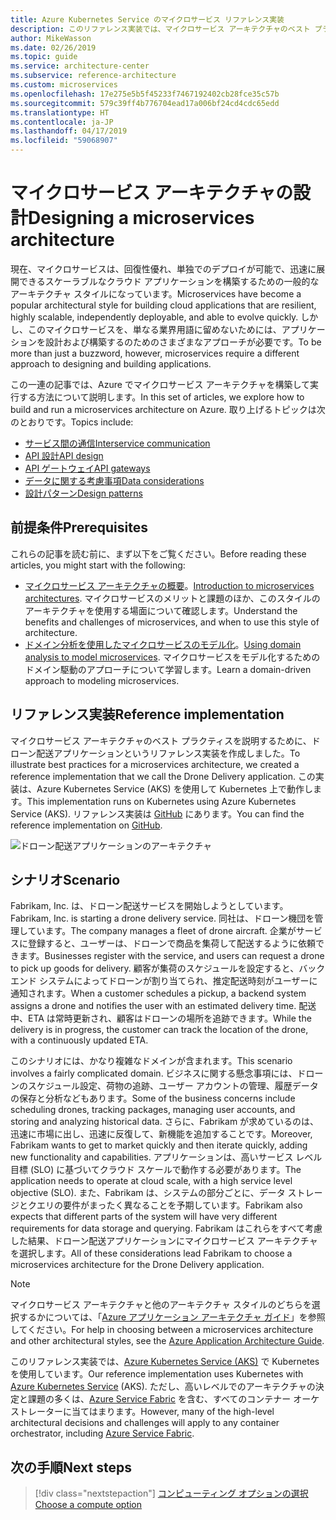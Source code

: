 ```yaml
---
title: Azure Kubernetes Service のマイクロサービス リファレンス実装
description: このリファレンス実装では、マイクロサービス アーキテクチャのベスト プラクティスについて説明します
author: MikeWasson
ms.date: 02/26/2019
ms.topic: guide
ms.service: architecture-center
ms.subservice: reference-architecture
ms.custom: microservices
ms.openlocfilehash: 17e275e5b5f45233f7467192402cb28fce35c57b
ms.sourcegitcommit: 579c39ff4b776704ead17a006bf24cd4cdc65edd
ms.translationtype: HT
ms.contentlocale: ja-JP
ms.lasthandoff: 04/17/2019
ms.locfileid: "59068907"
---
```

# <a name="designing-a-microservices-architecture"></a><span data-ttu-id="43246-103">マイクロサービス アーキテクチャの設計</span><span class="sxs-lookup"><span data-stu-id="43246-103">Designing a microservices architecture</span></span>

<span data-ttu-id="43246-104">現在、マイクロサービスは、回復性優れ、単独でのデプロイが可能で、迅速に展開できるスケーラブルなクラウド アプリケーションを構築するための一般的なアーキテクチャ スタイルになっています。</span><span class="sxs-lookup"><span data-stu-id="43246-104">Microservices have become a popular architectural style for building cloud applications that are resilient, highly scalable, independently deployable, and able to evolve quickly.</span></span> <span data-ttu-id="43246-105">しかし、このマイクロサービスを、単なる業界用語に留めないためには、アプリケーションを設計および構築するのためのさまざまなアプローチが必要です。</span><span class="sxs-lookup"><span data-stu-id="43246-105">To be more than just a buzzword, however, microservices require a different approach to designing and building applications.</span></span>

<span data-ttu-id="43246-106">この一連の記事では、Azure でマイクロサービス アーキテクチャを構築して実行する方法について説明します。</span><span class="sxs-lookup"><span data-stu-id="43246-106">In this set of articles, we explore how to build and run a microservices architecture on Azure.</span></span> <span data-ttu-id="43246-107">取り上げるトピックは次のとおりです。</span><span class="sxs-lookup"><span data-stu-id="43246-107">Topics include:</span></span>

- [<span data-ttu-id="43246-108">サービス間の通信</span><span class="sxs-lookup"><span data-stu-id="43246-108">Interservice communication</span></span>](./interservice-communication.md)
- [<span data-ttu-id="43246-109">API 設計</span><span class="sxs-lookup"><span data-stu-id="43246-109">API design</span></span>](./api-design.md)
- [<span data-ttu-id="43246-110">API ゲートウェイ</span><span class="sxs-lookup"><span data-stu-id="43246-110">API gateways</span></span>](./gateway.md)
- [<span data-ttu-id="43246-111">データに関する考慮事項</span><span class="sxs-lookup"><span data-stu-id="43246-111">Data considerations</span></span>](./data-considerations.md)
- [<span data-ttu-id="43246-112">設計パターン</span><span class="sxs-lookup"><span data-stu-id="43246-112">Design patterns</span></span>](./patterns.md)

## <a name="prerequisites"></a><span data-ttu-id="43246-113">前提条件</span><span class="sxs-lookup"><span data-stu-id="43246-113">Prerequisites</span></span>

<span data-ttu-id="43246-114">これらの記事を読む前に、まず以下をご覧ください。</span><span class="sxs-lookup"><span data-stu-id="43246-114">Before reading these articles, you might start with the following:</span></span>

- <span data-ttu-id="43246-115">[マイクロサービス アーキテクチャの概要](../introduction.md)。</span><span class="sxs-lookup"><span data-stu-id="43246-115">[Introduction to microservices architectures](../introduction.md).</span></span> <span data-ttu-id="43246-116">マイクロサービスのメリットと課題のほか、このスタイルのアーキテクチャを使用する場面について確認します。</span><span class="sxs-lookup"><span data-stu-id="43246-116">Understand the benefits and challenges of microservices, and when to use this style of architecture.</span></span>
- <span data-ttu-id="43246-117">[ドメイン分析を使用したマイクロサービスのモデル化](../model/domain-analysis.md)。</span><span class="sxs-lookup"><span data-stu-id="43246-117">[Using domain analysis to model microservices](../model/domain-analysis.md).</span></span> <span data-ttu-id="43246-118">マイクロサービスをモデル化するためのドメイン駆動のアプローチについて学習します。</span><span class="sxs-lookup"><span data-stu-id="43246-118">Learn a domain-driven approach to modeling microservices.</span></span>

## <a name="reference-implementation"></a><span data-ttu-id="43246-119">リファレンス実装</span><span class="sxs-lookup"><span data-stu-id="43246-119">Reference implementation</span></span>

<span data-ttu-id="43246-120">マイクロサービス アーキテクチャのベスト プラクティスを説明するために、ドローン配送アプリケーションというリファレンス実装を作成しました。</span><span class="sxs-lookup"><span data-stu-id="43246-120">To illustrate best practices for a microservices architecture, we created a reference implementation that we call the Drone Delivery application.</span></span> <span data-ttu-id="43246-121">この実装は、Azure Kubernetes Service (AKS) を使用して Kubernetes 上で動作します。</span><span class="sxs-lookup"><span data-stu-id="43246-121">This implementation runs on Kubernetes using Azure Kubernetes Service (AKS).</span></span> <span data-ttu-id="43246-122">リファレンス実装は [GitHub][drone-ri] にあります。</span><span class="sxs-lookup"><span data-stu-id="43246-122">You can find the reference implementation on [GitHub][drone-ri].</span></span>

![ドローン配送アプリケーションのアーキテクチャ](../images/drone-delivery.png)

## <a name="scenario"></a><span data-ttu-id="43246-124">シナリオ</span><span class="sxs-lookup"><span data-stu-id="43246-124">Scenario</span></span>

<span data-ttu-id="43246-125">Fabrikam, Inc. は、ドローン配送サービスを開始しようとしています。</span><span class="sxs-lookup"><span data-stu-id="43246-125">Fabrikam, Inc. is starting a drone delivery service.</span></span> <span data-ttu-id="43246-126">同社は、ドローン機団を管理しています。</span><span class="sxs-lookup"><span data-stu-id="43246-126">The company manages a fleet of drone aircraft.</span></span> <span data-ttu-id="43246-127">企業がサービスに登録すると、ユーザーは、ドローンで商品を集荷して配送するように依頼できます。</span><span class="sxs-lookup"><span data-stu-id="43246-127">Businesses register with the service, and users can request a drone to pick up goods for delivery.</span></span> <span data-ttu-id="43246-128">顧客が集荷のスケジュールを設定すると、バックエンド システムによってドローンが割り当てられ、推定配送時刻がユーザーに通知されます。</span><span class="sxs-lookup"><span data-stu-id="43246-128">When a customer schedules a pickup, a backend system assigns a drone and notifies the user with an estimated delivery time.</span></span> <span data-ttu-id="43246-129">配送中、ETA は常時更新され、顧客はドローンの場所を追跡できます。</span><span class="sxs-lookup"><span data-stu-id="43246-129">While the delivery is in progress, the customer can track the location of the drone, with a continuously updated ETA.</span></span>

<span data-ttu-id="43246-130">このシナリオには、かなり複雑なドメインが含まれます。</span><span class="sxs-lookup"><span data-stu-id="43246-130">This scenario involves a fairly complicated domain.</span></span> <span data-ttu-id="43246-131">ビジネスに関する懸念事項には、ドローンのスケジュール設定、荷物の追跡、ユーザー アカウントの管理、履歴データの保存と分析などもあります。</span><span class="sxs-lookup"><span data-stu-id="43246-131">Some of the business concerns include scheduling drones, tracking packages, managing user accounts, and storing and analyzing historical data.</span></span> <span data-ttu-id="43246-132">さらに、Fabrikam が求めているのは、迅速に市場に出し、迅速に反復して、新機能を追加することです。</span><span class="sxs-lookup"><span data-stu-id="43246-132">Moreover, Fabrikam wants to get to market quickly and then iterate quickly, adding new functionality and capabilities.</span></span> <span data-ttu-id="43246-133">アプリケーションは、高いサービス レベル目標 (SLO) に基づいてクラウド スケールで動作する必要があります。</span><span class="sxs-lookup"><span data-stu-id="43246-133">The application needs to operate at cloud scale, with a high service level objective (SLO).</span></span> <span data-ttu-id="43246-134">また、Fabrikam は、システムの部分ごとに、データ ストレージとクエリの要件がまったく異なることを予期しています。</span><span class="sxs-lookup"><span data-stu-id="43246-134">Fabrikam also expects that different parts of the system will have very different requirements for data storage and querying.</span></span> <span data-ttu-id="43246-135">Fabrikam はこれらをすべて考慮した結果、ドローン配送アプリケーションにマイクロサービス アーキテクチャを選択します。</span><span class="sxs-lookup"><span data-stu-id="43246-135">All of these considerations lead Fabrikam to choose a microservices architecture for the Drone Delivery application.</span></span>

> [!NOTE]
> <span data-ttu-id="43246-136">マイクロサービス アーキテクチャと他のアーキテクチャ スタイルのどちらを選択するかについては、「[Azure アプリケーション アーキテクチャ ガイド](../../guide/index.md)」を参照してください。</span><span class="sxs-lookup"><span data-stu-id="43246-136">For help in choosing between a microservices architecture and other architectural styles, see the [Azure Application Architecture Guide](../../guide/index.md).</span></span>

<span data-ttu-id="43246-137">このリファレンス実装では、[Azure Kubernetes Service (AKS)](/azure/aks/) で Kubernetes を使用しています。</span><span class="sxs-lookup"><span data-stu-id="43246-137">Our reference implementation uses Kubernetes with [Azure Kubernetes Service](/azure/aks/) (AKS).</span></span> <span data-ttu-id="43246-138">ただし、高いレベルでのアーキテクチャの決定と課題の多くは、[Azure Service Fabric](/azure/service-fabric/) を含む、すべてのコンテナー オーケストレーターに当てはまります。</span><span class="sxs-lookup"><span data-stu-id="43246-138">However, many of the high-level architectural decisions and challenges will apply to any container orchestrator, including [Azure Service Fabric](/azure/service-fabric/).</span></span>

<!-- links -->

[drone-ri]: https://github.com/mspnp/microservices-reference-implementation/tree/v0.1.0-orig

## <a name="next-steps"></a><span data-ttu-id="43246-139">次の手順</span><span class="sxs-lookup"><span data-stu-id="43246-139">Next steps</span></span>

> [!div class="nextstepaction"]
> [<span data-ttu-id="43246-140">コンピューティング オプションの選択</span><span class="sxs-lookup"><span data-stu-id="43246-140">Choose a compute option</span></span>](./compute-options.md)